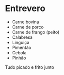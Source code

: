 # Entrevero

* Carne bovina
* Carne de porco
* Carne de frango (peito)
* Calabresa
* Linguiça
* Pimentão
* Cebola
* Pinhão

Tudo picado e frito junto
